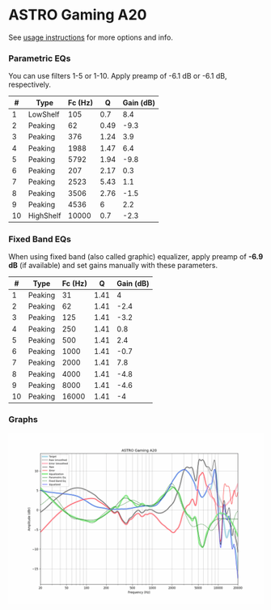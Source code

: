 # ASTRO Gaming A20
See [usage instructions](https://github.com/jaakkopasanen/AutoEq#usage) for more options and info.

### Parametric EQs
You can use filters 1-5 or 1-10. Apply preamp of -6.1 dB or -6.1 dB, respectively.

|   # | Type      |   Fc (Hz) |    Q |   Gain (dB) |
|-----|-----------|-----------|------|-------------|
|   1 | LowShelf  |       105 | 0.7  |         8.4 |
|   2 | Peaking   |        62 | 0.49 |        -9.3 |
|   3 | Peaking   |       376 | 1.24 |         3.9 |
|   4 | Peaking   |      1988 | 1.47 |         6.4 |
|   5 | Peaking   |      5792 | 1.94 |        -9.8 |
|   6 | Peaking   |       207 | 2.17 |         0.3 |
|   7 | Peaking   |      2523 | 5.43 |         1.1 |
|   8 | Peaking   |      3506 | 2.76 |        -1.5 |
|   9 | Peaking   |      4536 | 6    |         2.2 |
|  10 | HighShelf |     10000 | 0.7  |        -2.3 |

### Fixed Band EQs
When using fixed band (also called graphic) equalizer, apply preamp of **-6.9 dB** (if available) and set gains manually with these parameters.

|   # | Type    |   Fc (Hz) |    Q |   Gain (dB) |
|-----|---------|-----------|------|-------------|
|   1 | Peaking |        31 | 1.41 |         4   |
|   2 | Peaking |        62 | 1.41 |        -2.4 |
|   3 | Peaking |       125 | 1.41 |        -3.2 |
|   4 | Peaking |       250 | 1.41 |         0.8 |
|   5 | Peaking |       500 | 1.41 |         2.4 |
|   6 | Peaking |      1000 | 1.41 |        -0.7 |
|   7 | Peaking |      2000 | 1.41 |         7.8 |
|   8 | Peaking |      4000 | 1.41 |        -4.8 |
|   9 | Peaking |      8000 | 1.41 |        -4.6 |
|  10 | Peaking |     16000 | 1.41 |        -4   |

### Graphs
![](./ASTRO%20Gaming%20A20.png)

